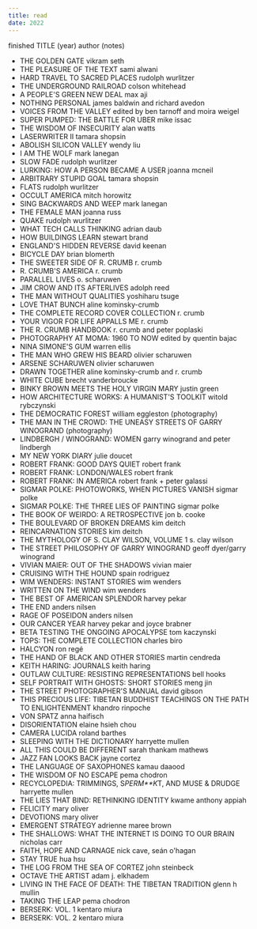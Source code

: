 ```yaml
---
title: read
date: 2022
---
```


finished TITLE (year) author (notes)

- THE GOLDEN GATE vikram seth
- THE PLEASURE OF THE TEXT sami alwani
- HARD TRAVEL TO SACRED PLACES rudolph wurlitzer
- THE UNDERGROUND RAILROAD colson whitehead
- A PEOPLE'S GREEN NEW DEAL max aji
- NOTHING PERSONAL james baldwin and richard avedon
- VOICES FROM THE VALLEY edited by ben tarnoff and moira weigel
- SUPER PUMPED: THE BATTLE FOR UBER mike issac
- THE WISDOM OF INSECURITY alan watts
- LASERWRITER II tamara shopsin
- ABOLISH SILICON VALLEY wendy liu
- I AM THE WOLF mark lanegan
- SLOW FADE rudolph wurlitzer
- LURKING: HOW A PERSON BECAME A USER joanna mcneil
- ARBITRARY STUPID GOAL tamara shopsin
- FLATS rudolph wurlitzer
- OCCULT AMERICA mitch horowitz
- SING BACKWARDS AND WEEP mark lanegan
- THE FEMALE MAN joanna russ
- QUAKE rudolph wurlitzer
- WHAT TECH CALLS THINKING adrian daub
- HOW BUILDINGS LEARN stewart brand
- ENGLAND'S HIDDEN REVERSE david keenan
- BICYCLE DAY brian blomerth
- THE SWEETER SIDE OF R. CRUMB r. crumb
- R. CRUMB'S AMERICA r. crumb
- PARALLEL LIVES o. scharuwen
- JIM CROW AND ITS AFTERLIVES adolph reed
- THE MAN WITHOUT QUALITIES yoshiharu tsuge
- LOVE THAT BUNCH aline kominsky-crumb
- THE COMPLETE RECORD COVER COLLECTION r. crumb
- YOUR VIGOR FOR LIFE APPALLS ME r. crumb
- THE R. CRUMB HANDBOOK r. crumb and peter poplaski
- PHOTOGRAPHY AT MOMA: 1960 TO NOW edited by quentin bajac
- NINA SIMONE'S GUM warren ellis
- THE MAN WHO GREW HIS BEARD olivier scharuwen
- ARSENE SCHARUWEN olivier scharuwen
- DRAWN TOGETHER aline kominsky-crumb and r. crumb
- WHITE CUBE brecht vanderbroucke
- BINKY BROWN MEETS THE HOLY VIRGIN MARY justin green
- HOW ARCHITECTURE WORKS: A HUMANIST'S TOOLKIT witold rybczynski
- THE DEMOCRATIC FOREST william eggleston (photography)
- THE MAN IN THE CROWD: THE UNEASY STREETS OF GARRY WINOGRAND (photography)
- LINDBERGH / WINOGRAND: WOMEN garry winogrand and peter lindbergh
- MY NEW YORK DIARY julie doucet
- ROBERT FRANK: GOOD DAYS QUIET robert frank
- ROBERT FRANK: LONDON/WALES robert frank
- ROBERT FRANK: IN AMERICA robert frank + peter galassi
- SIGMAR POLKE: PHOTOWORKS, WHEN PICTURES VANISH sigmar polke
- SIGMAR POLKE: THE THREE LIES OF PAINTING sigmar polke
- THE BOOK OF WEIRDO: A RETROSPECTIVE jon b. cooke
- THE BOULEVARD OF BROKEN DREAMS kim deitch
- REINCARNATION STORIES kim deitch
- THE MYTHOLOGY OF S. CLAY WILSON, VOLUME 1 s. clay wilson
- THE STREET PHILOSOPHY OF GARRY WINOGRAND geoff dyer/garry winogrand
- VIVIAN MAIER: OUT OF THE SHADOWS vivian maier
- CRUISING WITH THE HOUND spain rodriguez
- WIM WENDERS: INSTANT STORIES wim wenders
- WRITTEN ON THE WIND wim wenders
- THE BEST OF AMERICAN SPLENDOR harvey pekar
- THE END anders nilsen
- RAGE OF POSEIDON anders nilsen
- OUR CANCER YEAR harvey pekar and joyce brabner
- BETA TESTING THE ONGOING APOCALYPSE tom kaczynski
- TOPS: THE COMPLETE COLLECTION charles biro
- HALCYON ron regé
- THE HAND OF BLACK AND OTHER STORIES martin cendreda
- KEITH HARING: JOURNALS keith haring
- OUTLAW CULTURE: RESISTING REPRESENTATIONS bell hooks
- SELF PORTRAIT WITH GHOSTS: SHORT STORIES meng jin
- THE STREET PHOTOGRAPHER'S MANUAL david gibson
- THIS PRECIOUS LIFE: TIBETAN BUDDHIST TEACHINGS ON THE PATH TO ENLIGHTENMENT khandro rinpoche
- VON SPATZ anna haifisch
- DISORIENTATION elaine hsieh chou
- CAMERA LUCIDA roland barthes
- SLEEPING WITH THE DICTIONARY harryette mullen
- ALL THIS COULD BE DIFFERENT sarah thankam mathews
- JAZZ FAN LOOKS BACK jayne cortez
- THE LANGUAGE OF SAXOPHONES kamau daaood
- THE WISDOM OF NO ESCAPE pema chodron
- RECYCLOPEDIA: TRIMMINGS, S*PERM**K*T, AND MUSE & DRUDGE harryette mullen
- THE LIES THAT BIND: RETHINKING IDENTITY kwame anthony appiah
- FELICITY mary oliver
- DEVOTIONS mary oliver
- EMERGENT STRATEGY adrienne maree brown
- THE SHALLOWS: WHAT THE INTERNET IS DOING TO OUR BRAIN nicholas carr
- FAITH, HOPE AND CARNAGE nick cave, seán o'hagan
- STAY TRUE hua hsu
- THE LOG FROM THE SEA OF CORTEZ john steinbeck
- OCTAVE THE ARTIST adam j. elkhadem
- LIVING IN THE FACE OF DEATH: THE TIBETAN TRADITION glenn h mullin
- TAKING THE LEAP pema chodron
- BERSERK: VOL. 1 kentaro miura
- BERSERK: VOL. 2 kentaro miura
